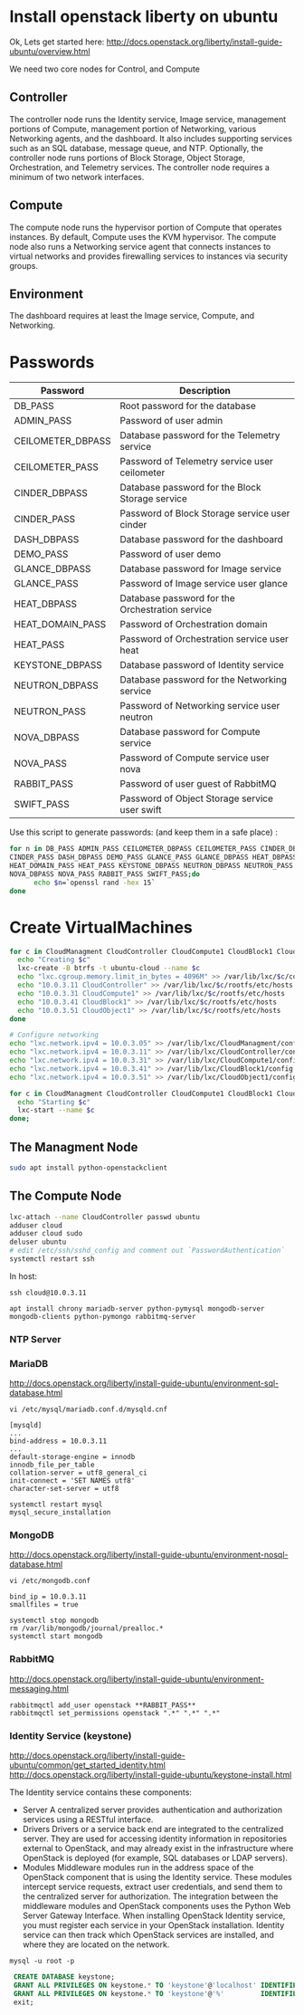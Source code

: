 # Install openstack liberty on ubuntu
Ok, Lets get started here: http://docs.openstack.org/liberty/install-guide-ubuntu/overview.html

We need two core nodes for Control, and Compute

## Controller
The controller node runs the Identity service, Image service, management portions of Compute, management portion of Networking, various Networking agents, and the dashboard. It also includes supporting services such as an SQL database, message queue, and NTP.
Optionally, the controller node runs portions of Block Storage, Object Storage, Orchestration, and Telemetry services.
The controller node requires a minimum of two network interfaces.

## Compute
The compute node runs the hypervisor portion of Compute that operates instances. By default, Compute uses the KVM hypervisor. The compute node also runs a Networking service agent that connects instances to virtual networks and provides firewalling services to instances via security groups.

## Environment
The dashboard requires at least the Image service, Compute, and Networking.

# Passwords

Password             |    Description
---------------------|-------------------------------------------------------
DB_PASS              |    Root password for the database
ADMIN_PASS           |    Password of user admin
CEILOMETER_DBPASS    |    Database password for the Telemetry service
CEILOMETER_PASS      |    Password of Telemetry service user ceilometer
CINDER_DBPASS        |    Database password for the Block Storage service
CINDER_PASS          |    Password of Block Storage service user cinder
DASH_DBPASS          |    Database password for the dashboard
DEMO_PASS            |    Password of user demo
GLANCE_DBPASS        |    Database password for Image service
GLANCE_PASS          |    Password of Image service user glance
HEAT_DBPASS          |    Database password for the Orchestration service
HEAT_DOMAIN_PASS     |    Password of Orchestration domain
HEAT_PASS            |    Password of Orchestration service user heat
KEYSTONE_DBPASS      |    Database password of Identity service
NEUTRON_DBPASS       |    Database password for the Networking service
NEUTRON_PASS         |    Password of Networking service user neutron
NOVA_DBPASS          |    Database password for Compute service
NOVA_PASS            |    Password of Compute service user nova
RABBIT_PASS          |    Password of user guest of RabbitMQ
SWIFT_PASS           |    Password of Object Storage service user swift


Use this script to generate passwords: (and keep them in a safe place) :
```bash
for n in DB_PASS ADMIN_PASS CEILOMETER_DBPASS CEILOMETER_PASS CINDER_DBPASS \
CINDER_PASS DASH_DBPASS DEMO_PASS GLANCE_PASS GLANCE_DBPASS HEAT_DBPASS \
HEAT_DOMAIN_PASS HEAT_PASS KEYSTONE_DBPASS NEUTRON_DBPASS NEUTRON_PASS \
NOVA_DBPASS NOVA_PASS RABBIT_PASS SWIFT_PASS;do
      echo $n=`openssl rand -hex 15`
done
```

# Create VirtualMachines

```bash
for c in CloudManagment CloudController CloudCompute1 CloudBlock1 CloudObject1; do
  echo "Creating $c"
  lxc-create -B btrfs -t ubuntu-cloud --name $c
  echo "lxc.cgroup.memory.limit_in_bytes = 4096M" >> /var/lib/lxc/$c/config
  echo "10.0.3.11 CloudController" >> /var/lib/lxc/$c/rootfs/etc/hosts
  echo "10.0.3.31 CloudCompute1" >> /var/lib/lxc/$c/rootfs/etc/hosts
  echo "10.0.3.41 CloudBlock1" >> /var/lib/lxc/$c/rootfs/etc/hosts
  echo "10.0.3.51 CloudObject1" >> /var/lib/lxc/$c/rootfs/etc/hosts
done

# Configure networking
echo "lxc.network.ipv4 = 10.0.3.05" >> /var/lib/lxc/CloudManagment/config
echo "lxc.network.ipv4 = 10.0.3.11" >> /var/lib/lxc/CloudController/config
echo "lxc.network.ipv4 = 10.0.3.31" >> /var/lib/lxc/CloudCompute1/config
echo "lxc.network.ipv4 = 10.0.3.41" >> /var/lib/lxc/CloudBlock1/config
echo "lxc.network.ipv4 = 10.0.3.51" >> /var/lib/lxc/CloudObject1/config

for c in CloudManagment CloudController CloudCompute1 CloudBlock1 CloudObject1; do
  echo "Starting $c"
  lxc-start --name $c
done;
```

## The Managment Node

```bash
sudo apt install python-openstackclient
```

## The Compute Node

```bash
lxc-attach --name CloudController passwd ubuntu
adduser cloud
adduser cloud sudo
deluser ubuntu
# edit /etc/ssh/sshd_config and comment out `PasswordAuthentication`
systemctl restart ssh
```
In host:
```
ssh cloud@10.0.3.11
```

```
apt install chrony mariadb-server python-pymysql mongodb-server mongodb-clients python-pymongo rabbitmq-server
```
### NTP Server

### MariaDB
http://docs.openstack.org/liberty/install-guide-ubuntu/environment-sql-database.html
```
vi /etc/mysql/mariadb.conf.d/mysqld.cnf
```

```
[mysqld]
...
bind-address = 10.0.3.11
...
default-storage-engine = innodb
innodb_file_per_table
collation-server = utf8_general_ci
init-connect = 'SET NAMES utf8'
character-set-server = utf8
```

```
systemctl restart mysql
mysql_secure_installation 
```

### MongoDB
http://docs.openstack.org/liberty/install-guide-ubuntu/environment-nosql-database.html
```
vi /etc/mongodb.conf
```

```
bind_ip = 10.0.3.11
smallfiles = true
```

```
systemctl stop mongodb
rm /var/lib/mongodb/journal/prealloc.*
systemctl start mongodb
```

### RabbitMQ
http://docs.openstack.org/liberty/install-guide-ubuntu/environment-messaging.html
```
rabbitmqctl add_user openstack **RABBIT_PASS**
rabbitmqctl set_permissions openstack ".*" ".*" ".*"
```

### Identity Service (keystone)
http://docs.openstack.org/liberty/install-guide-ubuntu/common/get_started_identity.html   
http://docs.openstack.org/liberty/install-guide-ubuntu/keystone-install.html   

The Identity service contains these components:   
+ Server
A centralized server provides authentication and authorization services using a RESTful interface.
+ Drivers
Drivers or a service back end are integrated to the centralized server. They are used for accessing identity information in repositories external to OpenStack, and may already exist in the infrastructure where OpenStack is deployed (for example, SQL databases or LDAP servers).
+ Modules
Middleware modules run in the address space of the OpenStack component that is using the Identity service. These modules intercept service requests, extract user credentials, and send them to the centralized server for authorization. The integration between the middleware modules and OpenStack components uses the Python Web Server Gateway Interface.
When installing OpenStack Identity service, you must register each service in your OpenStack installation. Identity service can then track which OpenStack services are installed, and where they are located on the network.

`mysql -u root -p`

```sql
 CREATE DATABASE keystone;
 GRANT ALL PRIVILEGES ON keystone.* TO 'keystone'@'localhost' IDENTIFIED BY '***KEYSTONE_DBPASS***';
 GRANT ALL PRIVILEGES ON keystone.* TO 'keystone'@'%'         IDENTIFIED BY '***KEYSTONE_DBPASS***';
 exit;
```
